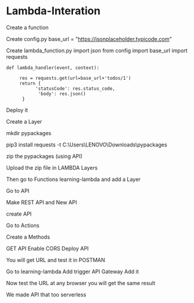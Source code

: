 # Lambda-Interation

Create a function

Create config.py
   base_url = "https://jsonplaceholder.typicode.com"

Create lambda_function.py
    import json
    from config import base_url
    import requests

    def lambda_handler(event, context):
    
         res = requests.get(url=base_url+'todos/1')
         return {
               'statusCode': res.status_code,
                'body': res.json()
          }

Deploy it

Create a Layer

mkdir pypackages

pip3 install requests -t C:\Users\LENOVO\Downloads\pypackages

zip the pypackages (using API)

Upload the zip file in LAMBDA Layers

Then go to Functions learning-lambda and add a Layer

Go to API

Make REST API and New API

create API

Go to Actions 

Create a Methods

GET API
Enable CORS
Deploy API

You will get URL and test it in POSTMAN

Go to learning-lambda
Add trigger
API Gateway
Add it

Now test the URL at any browser you will get the same result

We made API that too serverless








 
